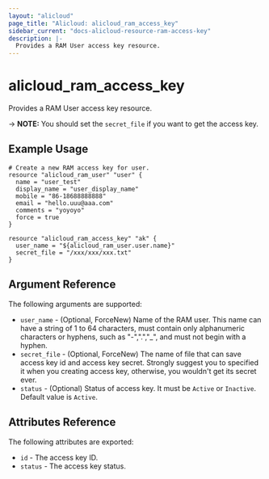 ```yaml
---
layout: "alicloud"
page_title: "Alicloud: alicloud_ram_access_key"
sidebar_current: "docs-alicloud-resource-ram-access-key"
description: |-
  Provides a RAM User access key resource.
---
```


# alicloud\_ram\_access\_key

Provides a RAM User access key resource.

-> **NOTE:**  You should set the `secret_file` if you want to get the access key.  

## Example Usage

```
# Create a new RAM access key for user.
resource "alicloud_ram_user" "user" {
  name = "user_test"
  display_name = "user_display_name"
  mobile = "86-18688888888"
  email = "hello.uuu@aaa.com"
  comments = "yoyoyo"
  force = true
}

resource "alicloud_ram_access_key" "ak" {
  user_name = "${alicloud_ram_user.user.name}"
  secret_file = "/xxx/xxx/xxx.txt"
}
```
## Argument Reference

The following arguments are supported:

* `user_name` - (Optional, ForceNew) Name of the RAM user. This name can have a string of 1 to 64 characters, must contain only alphanumeric characters or hyphens, such as "-",".","_", and must not begin with a hyphen.
* `secret_file` - (Optional, ForceNew) The name of file that can save access key id and access key secret. Strongly suggest you to specified it when you creating access key, otherwise, you wouldn't get its secret ever.
* `status` - (Optional) Status of access key. It must be `Active` or `Inactive`. Default value is `Active`.

## Attributes Reference

The following attributes are exported:

* `id` - The access key ID.
* `status` - The access key status.